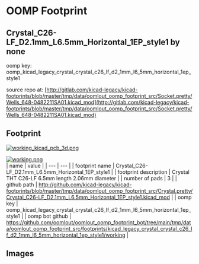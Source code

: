 # OOMP Footprint  
## Crystal_C26-LF_D2.1mm_L6.5mm_Horizontal_1EP_style1  by none  
  
oomp key: oomp_kicad_legacy_crystal_crystal_c26_lf_d2_1mm_l6_5mm_horizontal_1ep_style1  
  
source repo at: [http://gitlab.com/kicad-legacy/kicad-footprints/blob/master/tmp/data/oomlout_oomp_footprint_src/Socket.pretty/Wells_648-0482211SA01.kicad_mod](http://gitlab.com/kicad-legacy/kicad-footprints/blob/master/tmp/data/oomlout_oomp_footprint_src/Socket.pretty/Wells_648-0482211SA01.kicad_mod)  
## Footprint  
  
[![working_kicad_pcb_3d.png](working_kicad_pcb_3d_600.png)](working_kicad_pcb_3d.png)  
  
[![working.png](working_600.png)](working.png)  
| name | value | 
| --- | --- | 
| footprint name | Crystal_C26-LF_D2.1mm_L6.5mm_Horizontal_1EP_style1 | 
| footprint description | Crystal THT C26-LF 6.5mm length 2.06mm diameter | 
| number of pads | 3 | 
| github path | http://github.com/kicad-legacy/kicad-footprints/blob/master/tmp/data/oomlout_oomp_footprint_src/Crystal.pretty/Crystal_C26-LF_D2.1mm_L6.5mm_Horizontal_1EP_style1.kicad_mod | 
| oomp key | oomp_kicad_legacy_crystal_crystal_c26_lf_d2_1mm_l6_5mm_horizontal_1ep_style1 | 
| oomp bot github | https://github.com/oomlout/oomlout_oomp_footprint_bot/tree/main/tmp/data/oomlout_oomp_footprint_src/footprints/kicad_legacy_crystal_crystal_c26_lf_d2_1mm_l6_5mm_horizontal_1ep_style1/working | 
## Images  
